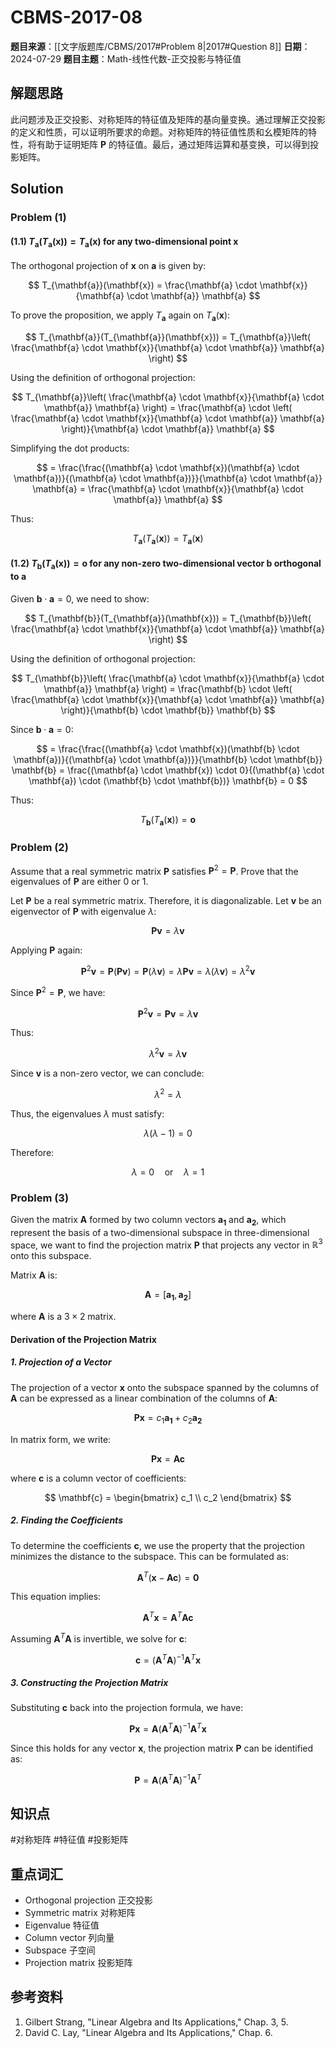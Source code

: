 # CBMS-2017-08

**题目来源**：[[文字版题库/CBMS/2017#Problem 8|2017#Question 8]]
**日期**：2024-07-29
**题目主题**：Math-线性代数-正交投影与特征值

## 解题思路

此问题涉及正交投影、对称矩阵的特征值及矩阵的基向量变换。通过理解正交投影的定义和性质，可以证明所要求的命题。对称矩阵的特征值性质和幺模矩阵的特性，将有助于证明矩阵 $\mathbf{P}$ 的特征值。最后，通过矩阵运算和基变换，可以得到投影矩阵。

## Solution

### Problem (1)

#### (1.1) $T_{\mathbf{a}}(T_{\mathbf{a}}(\mathbf{x})) = T_{\mathbf{a}}(\mathbf{x})$ for any two-dimensional point $\mathbf{x}$

The orthogonal projection of $\mathbf{x}$ on $\mathbf{a}$ is given by:

$$
T_{\mathbf{a}}(\mathbf{x}) = \frac{\mathbf{a} \cdot \mathbf{x}}{\mathbf{a} \cdot \mathbf{a}} \mathbf{a}
$$

To prove the proposition, we apply $T_{\mathbf{a}}$ again on $T_{\mathbf{a}}(\mathbf{x})$:

$$
T_{\mathbf{a}}(T_{\mathbf{a}}(\mathbf{x})) = T_{\mathbf{a}}\left( \frac{\mathbf{a} \cdot \mathbf{x}}{\mathbf{a} \cdot \mathbf{a}} \mathbf{a} \right)
$$

Using the definition of orthogonal projection:

$$
T_{\mathbf{a}}\left( \frac{\mathbf{a} \cdot \mathbf{x}}{\mathbf{a} \cdot \mathbf{a}} \mathbf{a} \right) = \frac{\mathbf{a} \cdot \left( \frac{\mathbf{a} \cdot \mathbf{x}}{\mathbf{a} \cdot \mathbf{a}} \mathbf{a} \right)}{\mathbf{a} \cdot \mathbf{a}} \mathbf{a}
$$

Simplifying the dot products:

$$
= \frac{\frac{(\mathbf{a} \cdot \mathbf{x})(\mathbf{a} \cdot \mathbf{a})}{(\mathbf{a} \cdot \mathbf{a})}}{\mathbf{a} \cdot \mathbf{a}} \mathbf{a} = \frac{\mathbf{a} \cdot \mathbf{x}}{\mathbf{a} \cdot \mathbf{a}} \mathbf{a}
$$

Thus:

$$
T_{\mathbf{a}}(T_{\mathbf{a}}(\mathbf{x})) = T_{\mathbf{a}}(\mathbf{x})
$$

#### (1.2) $T_{\mathbf{b}}(T_{\mathbf{a}}(\mathbf{x})) = \mathbf{o}$ for any non-zero two-dimensional vector $\mathbf{b}$ orthogonal to $\mathbf{a}$

Given $\mathbf{b} \cdot \mathbf{a} = 0$, we need to show:

$$
T_{\mathbf{b}}(T_{\mathbf{a}}(\mathbf{x})) = T_{\mathbf{b}}\left( \frac{\mathbf{a} \cdot \mathbf{x}}{\mathbf{a} \cdot \mathbf{a}} \mathbf{a} \right)
$$

Using the definition of orthogonal projection:

$$
T_{\mathbf{b}}\left( \frac{\mathbf{a} \cdot \mathbf{x}}{\mathbf{a} \cdot \mathbf{a}} \mathbf{a} \right) = \frac{\mathbf{b} \cdot \left( \frac{\mathbf{a} \cdot \mathbf{x}}{\mathbf{a} \cdot \mathbf{a}} \mathbf{a} \right)}{\mathbf{b} \cdot \mathbf{b}} \mathbf{b}
$$

Since $\mathbf{b} \cdot \mathbf{a} = 0$:

$$
= \frac{\frac{(\mathbf{a} \cdot \mathbf{x})(\mathbf{b} \cdot \mathbf{a})}{(\mathbf{a} \cdot \mathbf{a})}}{\mathbf{b} \cdot \mathbf{b}} \mathbf{b} = \frac{(\mathbf{a} \cdot \mathbf{x}) \cdot 0}{(\mathbf{a} \cdot \mathbf{a}) \cdot (\mathbf{b} \cdot \mathbf{b})} \mathbf{b} = 0
$$

Thus:

$$
T_{\mathbf{b}}(T_{\mathbf{a}}(\mathbf{x})) = \mathbf{o}
$$

### Problem (2)

Assume that a real symmetric matrix $\mathbf{P}$ satisfies $\mathbf{P}^2 = \mathbf{P}$. Prove that the eigenvalues of $\mathbf{P}$ are either 0 or 1.

Let $\mathbf{P}$ be a real symmetric matrix. Therefore, it is diagonalizable. Let $\mathbf{v}$ be an eigenvector of $\mathbf{P}$ with eigenvalue $\lambda$:

$$
\mathbf{P}\mathbf{v} = \lambda \mathbf{v}
$$

Applying $\mathbf{P}$ again:

$$
\mathbf{P}^2 \mathbf{v} = \mathbf{P} (\mathbf{P} \mathbf{v}) = \mathbf{P} (\lambda \mathbf{v}) = \lambda \mathbf{P} \mathbf{v} = \lambda (\lambda \mathbf{v}) = \lambda^2 \mathbf{v}
$$

Since $\mathbf{P}^2 = \mathbf{P}$, we have:

$$
\mathbf{P}^2 \mathbf{v} = \mathbf{P} \mathbf{v} = \lambda \mathbf{v}
$$

Thus:

$$
\lambda^2 \mathbf{v} = \lambda \mathbf{v}
$$

Since $\mathbf{v}$ is a non-zero vector, we can conclude:

$$
\lambda^2 = \lambda
$$

Thus, the eigenvalues $\lambda$ must satisfy:

$$
\lambda (\lambda - 1) = 0
$$

Therefore:

$$
\lambda = 0 \quad \text{or} \quad \lambda = 1
$$

### Problem (3)

Given the matrix $\mathbf{A}$ formed by two column vectors $\mathbf{a_1}$ and $\mathbf{a_2}$, which represent the basis of a two-dimensional subspace in three-dimensional space, we want to find the projection matrix $\mathbf{P}$ that projects any vector in $\mathbb{R}^3$ onto this subspace.

Matrix $\mathbf{A}$ is:

$$
\mathbf{A} = [\mathbf{a_1}, \mathbf{a_2}]
$$

where $\mathbf{A}$ is a $3 \times 2$ matrix.

#### Derivation of the Projection Matrix

##### 1. Projection of a Vector

The projection of a vector $\mathbf{x}$ onto the subspace spanned by the columns of $\mathbf{A}$ can be expressed as a linear combination of the columns of $\mathbf{A}$:

$$
\mathbf{P}\mathbf{x} = c_1 \mathbf{a_1} + c_2 \mathbf{a_2}
$$

In matrix form, we write:

$$
\mathbf{P}\mathbf{x} = \mathbf{A}\mathbf{c}
$$

where $\mathbf{c}$ is a column vector of coefficients:

$$
\mathbf{c} = \begin{bmatrix}
c_1 \\
c_2
\end{bmatrix}
$$

##### 2. Finding the Coefficients

To determine the coefficients $\mathbf{c}$, we use the property that the projection minimizes the distance to the subspace. This can be formulated as:

$$
\mathbf{A}^T (\mathbf{x} - \mathbf{A}\mathbf{c}) = \mathbf{0}
$$

This equation implies:

$$
\mathbf{A}^T \mathbf{x} = \mathbf{A}^T \mathbf{A} \mathbf{c}
$$

Assuming $\mathbf{A}^T \mathbf{A}$ is invertible, we solve for $\mathbf{c}$:

$$
\mathbf{c} = (\mathbf{A}^T \mathbf{A})^{-1} \mathbf{A}^T \mathbf{x}
$$

##### 3. Constructing the Projection Matrix

Substituting $\mathbf{c}$ back into the projection formula, we have:

$$
\mathbf{P}\mathbf{x} = \mathbf{A} (\mathbf{A}^T \mathbf{A})^{-1} \mathbf{A}^T \mathbf{x}
$$

Since this holds for any vector $\mathbf{x}$, the projection matrix $\mathbf{P}$ can be identified as:

$$
\mathbf{P} = \mathbf{A} (\mathbf{A}^T \mathbf{A})^{-1} \mathbf{A}^T
$$

## 知识点

#对称矩阵 #特征值 #投影矩阵

## 重点词汇

- Orthogonal projection 正交投影
- Symmetric matrix 对称矩阵
- Eigenvalue 特征值
- Column vector 列向量
- Subspace 子空间
- Projection matrix 投影矩阵

## 参考资料

1. Gilbert Strang, "Linear Algebra and Its Applications," Chap. 3, 5.
2. David C. Lay, "Linear Algebra and Its Applications," Chap. 6.

